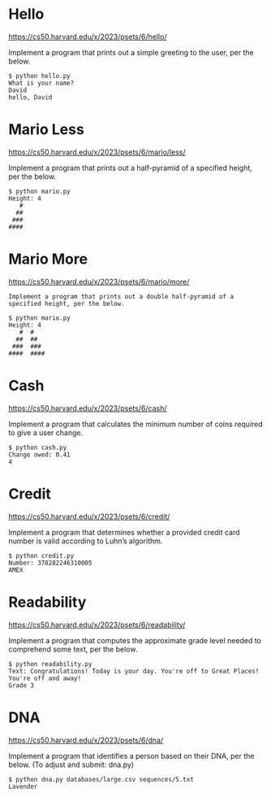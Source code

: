 # Hello

https://cs50.harvard.edu/x/2023/psets/6/hello/

Implement a program that prints out a simple greeting to the user, per the below.
```
$ python hello.py
What is your name?
David
hello, David
```

# Mario Less

https://cs50.harvard.edu/x/2023/psets/6/mario/less/

Implement a program that prints out a half-pyramid of a specified height, per the below.
```
$ python mario.py
Height: 4
   #
  ##
 ###
####
```

# Mario More

https://cs50.harvard.edu/x/2023/psets/6/mario/more/

```
Implement a program that prints out a double half-pyramid of a specified height, per the below.

$ python mario.py
Height: 4
   #  #
  ##  ##
 ###  ###
####  ####
```

# Cash

https://cs50.harvard.edu/x/2023/psets/6/cash/

Implement a program that calculates the minimum number of coins required to give a user change.
```
$ python cash.py
Change owed: 0.41
4
```

# Credit

https://cs50.harvard.edu/x/2023/psets/6/credit/

Implement a program that determines whether a provided credit card number is valid according to Luhn’s algorithm.
```
$ python credit.py
Number: 378282246310005
AMEX
```

# Readability

https://cs50.harvard.edu/x/2023/psets/6/readability/

Implement a program that computes the approximate grade level needed to comprehend some text, per the below.
```
$ python readability.py
Text: Congratulations! Today is your day. You're off to Great Places! You're off and away!
Grade 3
```

# DNA

https://cs50.harvard.edu/x/2023/psets/6/dna/

Implement a program that identifies a person based on their DNA, per the below. (To adjust and submit: dna.py)
```
$ python dna.py databases/large.csv sequences/5.txt
Lavender
```
